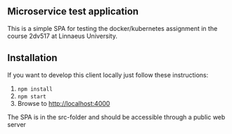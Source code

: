 ## Microservice test application
This is a simple SPA for testing the docker/kubernetes assignment in the course 2dv517 at Linnaeus University.

## Installation
If you want to develop this client locally just follow these instructions:

1. `npm install`
2. `npm start`
3. Browse to [http://localhost:4000](http://localhost:4000)

The SPA is in the src-folder and should be accessible through a public web server
